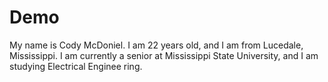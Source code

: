 # Demo

My name is Cody McDoniel. I am 22 years old, and I am from Lucedale, Mississippi. I am currently a senior at Mississippi State University, and I am studying Electrical Enginee ring. 
